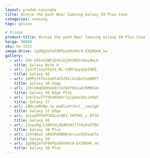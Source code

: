 ```yaml
---
layout: produk-casinghp
title: Winnie the pooh Bear Samsung Galaxy S9 Plus Case
categories: samsung
tags: galaxy

# Produk
product-title: Winnie the pooh Bear Samsung Galaxy S9 Plus Case
harga: 90000
sku: hn-3332
image-drive: 1gU9g2e7oF96PpsE8VVKr9-EXIRbH4_se
gallery:
  - url: 1hG-G9Ss52WFjGVGsbjDh1RbYs0ay8mLk
    title: Galaxy Note 8
  - url: 1ierPJiey55qte_NL-tQRCSpyg2p24B3_
    title: Galaxy S6
  - url: 1mMPyfkTGxSe8faX5Z9Sl2u38xYzmDNPf
    title: Galaxy S6 Edge
  - url: 13hCUAqKD0hoUOclm7U9fb6iuArbMKK2m
    title: Galaxy S6 Edge Plus
  - url: 1cklFev77Y3hxK049rlpjpbAs5SLvV6bf
    title: Galaxy S7
  - url: 10WcimRhNw-Jx_mo0luXYJ9rC__vaz2gH
    title: Galaxy S7 Edge
  - url: 1eta2RThEPCEOLez9R3-tKFPHi_c_6f7O
    title: Galaxy S8
  - url: 12nyo0g_LZ001VL9b9MJHC7IYOyOxXT8X
    title: Galaxy S8 Plus
  - url: 1sVY8Ew3_sBHJPAMBRKn6rLacRdUxqGTa
    title: Galaxy S9
  - url: 1gU9g2e7oF96PpsE8VVKr9-EXIRbH4_se
    title: Galaxy S9 Plus
---
```

